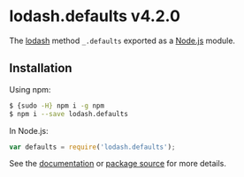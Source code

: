 # lodash.defaults v4.2.0

The [lodash](https://lodash.com/) method `_.defaults` exported as a [Node.js](https://nodejs.org/) module.

## Installation

Using npm:
```bash
$ {sudo -H} npm i -g npm
$ npm i --save lodash.defaults
```

In Node.js:
```js
var defaults = require('lodash.defaults');
```

See the [documentation](https://lodash.com/docs#defaults) or [package source](https://github.com/lodash/lodash/blob/4.2.0-npm-packages/lodash.defaults) for more details.
